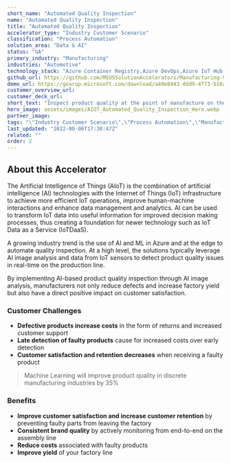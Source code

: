 ```yaml
---
short_name: "Automated Quality Inspection"
name: "Automated Quality Inspection"
title: "Automated Quality Inspection"
accelerator_type: "Industry Customer Scenario"
classification: "Process Automation"
solution_area: "Data & AI"
status: "GA"
primary_industry: "Manufacturing"
industries: "Automotive"
technology_stack: "Azure Container Registry,Azure DevOps,Azure IoT Hub,Azure KeyVault,Azure Machine Learning,Cognitive Services: Vision,Azure SQL,Azure Storage,Docker,Power BI"
github_url: https://github.com/MSUSSolutionAccelerators/Manufacturing-Vision-Solution-Accelerator-AMD64/
demo_url: https://gearup.microsoft.com/download/a49e8443-ddd9-4f73-b16a-6bbcd6b3c865
customer_overview_url: 
customer_deck_url: 
short_text: "Inspect product quality at the point of manufacture on the assembly line in real-time."
hero_image: assets/images/AIOT_Automated_Quality_Inspection_Hero.webp
partner_image: 
tags: "\"Industry Customer Scenario\",\"Process Automation\",\"Manufacturing\",\"Automotive\",\"Azure Container Registry\",\"Azure DevOps\",\"Azure IoT Hub\",\"Azure KeyVault\",\"Azure Machine Learning\",\"Cognitive Services: Vision\",\"Azure SQL\",\"Azure Storage\",\"Docker\",\"Power BI\",\"Data & AI\",\"GA\""
last_updated: "2022-09-06T17:38:47Z"
related: ""
order: 2
---
```

## About this Accelerator

The Artificial Intelligence of Things (AIoT) is the combination of artificial intelligence (AI) technologies with the Internet of Things (IoT) infrastructure to achieve more efficient IoT operations, improve human-machine interactions and enhance data management and analytics. AI can be used to transform IoT data into useful information for improved decision making processes, thus creating a foundation for newer technology such as IoT Data as a Service (IoTDaaS).

A growing industry trend is the use of AI and ML in Azure and at the edge to automate quality inspection.  At a high level, the solutions typically leverage AI image analysis and data from IoT sensors to detect product quality issues in real-time on the production line.

By implementing AI-based product quality inspection through AI image analysis, manufacturers not only reduce defects and increase factory yield but also have a direct positive impact on customer satisfaction.

### Customer Challenges

* **Defective products increase costs** in the form of returns and increased customer support
* **Late detection of faulty products** cause for increased costs over early detection
* **Customer satisfaction and retention decreases** when receiving a faulty product

> Machine Learning will improve product quality in discrete manufacturing industries by 35%

### Benefits

* **Improve customer satisfaction and increase customer retention** by preventing faulty parts from leaving the factory
* **Consistent brand quality** by actively monitoring from end-to-end on the assembly line
* **Reduce costs** associated with faulty products
* **Improve yield** of your factory line